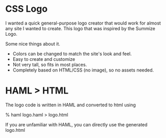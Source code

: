 
CSS Logo
=======

I wanted a quick general-purpose logo creator that would
work for almost any site I wanted to create.
This logo that was inspired by the Summize Logo.

Some nice things about it.
* Colors can be changed to match the site's look and feel.
* Easy to create and customize
* Not very tall, so fits in most places.
* Completely based on HTML/CSS (no image), so no assets needed.

HAML > HTML
========
The logo code is written in HAML and converted to html using

% haml logo.haml > logo.html

If you are unfamiliar with HAML, you can directly use the
generated logo.html
